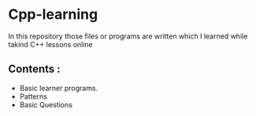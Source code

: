 # Cpp-learning

In this repository those files or programs are written which I learned while takind C++ lessons online

## Contents :
- Basic learner programs.
- Patterns
- Basic Questions




